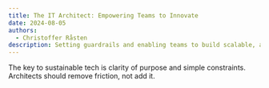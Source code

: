 ```yaml
---
title: The IT Architect: Empowering Teams to Innovate
date: 2024-08-05
authors:
  - Christoffer Råsten
description: Setting guardrails and enabling teams to build scalable, adaptable systems.
---
```


The key to sustainable tech is clarity of purpose and simple constraints. Architects should remove friction, not add it.
